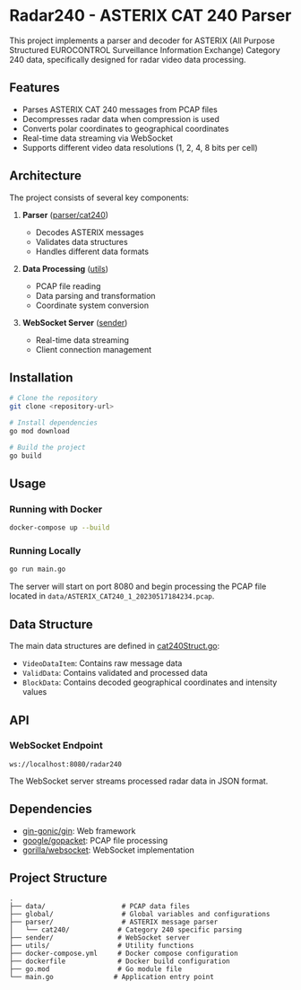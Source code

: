 # Radar240 - ASTERIX CAT 240 Parser

This project implements a parser and decoder for ASTERIX (All Purpose Structured EUROCONTROL Surveillance Information Exchange) Category 240 data, specifically designed for radar video data processing.

## Features

- Parses ASTERIX CAT 240 messages from PCAP files
- Decompresses radar data when compression is used
- Converts polar coordinates to geographical coordinates
- Real-time data streaming via WebSocket
- Supports different video data resolutions (1, 2, 4, 8 bits per cell)

## Architecture

The project consists of several key components:

1. **Parser** ([parser/cat240](parser/cat240/Parser.go))
   - Decodes ASTERIX messages
   - Validates data structures
   - Handles different data formats

2. **Data Processing** ([utils](utils/))
   - PCAP file reading
   - Data parsing and transformation
   - Coordinate system conversion

3. **WebSocket Server** ([sender](sender/sendData240.go))
   - Real-time data streaming
   - Client connection management

## Installation

```sh
# Clone the repository
git clone <repository-url>

# Install dependencies
go mod download

# Build the project
go build
```

## Usage

### Running with Docker

```sh
docker-compose up --build
```

### Running Locally

```sh
go run main.go
```

The server will start on port 8080 and begin processing the PCAP file located in `data/ASTERIX_CAT240_1_20230517184234.pcap`.

## Data Structure

The main data structures are defined in [cat240Struct.go](parser/cat240/cat240Struct.go):

- `VideoDataItem`: Contains raw message data
- `ValidData`: Contains validated and processed data
- `BlockData`: Contains decoded geographical coordinates and intensity values

## API

### WebSocket Endpoint

```
ws://localhost:8080/radar240
```

The WebSocket server streams processed radar data in JSON format.

## Dependencies

- [gin-gonic/gin](https://github.com/gin-gonic/gin): Web framework
- [google/gopacket](https://github.com/google/gopacket): PCAP file processing
- [gorilla/websocket](https://github.com/gorilla/websocket): WebSocket implementation

## Project Structure

```
.
├── data/                   # PCAP data files
├── global/                 # Global variables and configurations
├── parser/                 # ASTERIX message parser
│   └── cat240/            # Category 240 specific parsing
├── sender/                # WebSocket server
├── utils/                 # Utility functions
├── docker-compose.yml     # Docker compose configuration
├── dockerfile             # Docker build configuration
├── go.mod                 # Go module file
└── main.go               # Application entry point
```

